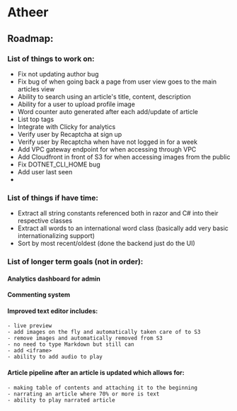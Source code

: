 # Atheer
## Roadmap:
### List of things to work on:
- Fix not updating author bug
- Fix bug of when going back a page from user view goes to the main articles view 
- Ability to search using an article's title, content, description
- Ability for a user to upload profile image
- Word counter auto generated after each add/update of article
- List top tags
- Integrate with Clicky for analytics
- Verify user by Recaptcha at sign up
- Verify user by Recaptcha when have not logged in for a week
- Add VPC gateway endpoint for when accessing through VPC
- Add Cloudfront in front of S3 for when accessing images from the public 
- Fix DOTNET_CLI_HOME bug
- Add user last seen
- 

### List of things if have time:
- Extract all string constants referenced both in razor and C# into their respective classes
- Extract all words to an international word class (basically add very basic internationalizing support)
- Sort by most recent/oldest (done the backend just do the UI)

### List of longer term goals (not in order):

#### Analytics dashboard for admin
#### Commenting system
#### Improved text editor includes:
    - live preview
    - add images on the fly and automatically taken care of to S3
    - remove images and automatically removed from S3
    - no need to type Markdown but still can
    - add <iframe>
    - ability to add audio to play
#### Article pipeline after an article is updated which allows for:
    - making table of contents and attaching it to the beginning
    - narrating an article where 70% or more is text
    - ability to play narrated article